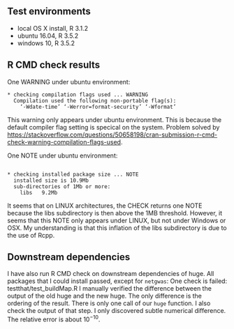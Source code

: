 ## Test environments
* local OS X install, R 3.1.2
* ubuntu 16.04, R 3.5.2
* windows 10, R 3.5.2

## R CMD check results

One WARNING under ubuntu environment:
```
* checking compilation flags used ... WARNING
  Compilation used the following non-portable flag(s):
    ‘-Wdate-time’ ‘-Werror=format-security’ ‘-Wformat’
```
This warning only appears under ubuntu environment. This is because the default compiler flag setting is specical on the system. Problem solved by https://stackoverflow.com/questions/50658198/cran-submission-r-cmd-check-warning-compilation-flags-used.

One NOTE under ubuntu environment:
```

* checking installed package size ... NOTE
  installed size is 10.9Mb
  sub-directories of 1Mb or more:
    libs   9.2Mb
```
It seems that on LINUX architectures, the CHECK returns one NOTE because the libs subdirectory is then above the 1MB threshold. However, it seems that this NOTE only appears under LINUX, but not under Windows or OSX. My understanding is that this inflation of the libs subdirectory is due to the use of Rcpp.


## Downstream dependencies
I have also run R CMD check on downstream dependencies of huge.
All packages that I could install passed, except for `netgwas`:
  One check is failed: testthat/test_buildMap.R
  I manually verified the difference between the output of the old huge and the new huge. The only difference is the ordering of the result.
  There is only one call of our `huge` function. I also check the output of that step. I only discovered subtle numerical difference. The relative error is about $10^{-10}$.
  
